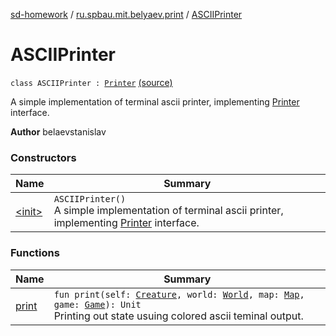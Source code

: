 [sd-homework](../../index.md) / [ru.spbau.mit.belyaev.print](../index.md) / [ASCIIPrinter](.)

# ASCIIPrinter

`class ASCIIPrinter : `[`Printer`](../-printer/index.md) [(source)](https://github.com/StasBel/sd-homework/blob/Roguelike/src/main/kotlin/ru/spbau/mit/belyaev/print/ASCIIPrinter.kt#L15)

A simple implementation of terminal ascii printer, implementing [Printer](../-printer/index.md) interface.

**Author**
belaevstanislav

### Constructors

| Name | Summary |
|---|---|
| [&lt;init&gt;](-init-.md) | `ASCIIPrinter()`<br>A simple implementation of terminal ascii printer, implementing [Printer](../-printer/index.md) interface. |

### Functions

| Name | Summary |
|---|---|
| [print](print.md) | `fun print(self: `[`Creature`](../../ru.spbau.mit.belyaev.world/-creature/index.md)`, world: `[`World`](../../ru.spbau.mit.belyaev.world/-world/index.md)`, map: `[`Map`](../../ru.spbau.mit.belyaev.map/-map/index.md)`, game: `[`Game`](../../ru.spbau.mit.belyaev.game/-game/index.md)`): Unit`<br>Printing out state usuing colored ascii teminal output. |

